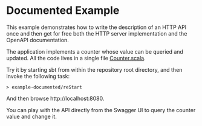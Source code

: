 # Documented Example

This example demonstrates how to write the description of an HTTP API once and then
get for free both the HTTP server implementation and the OpenAPI documentation.

The application implements a counter whose value can be queried and updated. All the
code lives in a single file [Counter.scala](src/main/scala/counter/Counter.scala).

Try it by starting sbt from within the repository root directory, and then invoke the following task:

~~~
> example-documented/reStart
~~~

And then browse http://localhost:8080.

You can play with the API directly from the Swagger UI to query the counter value and change it.
